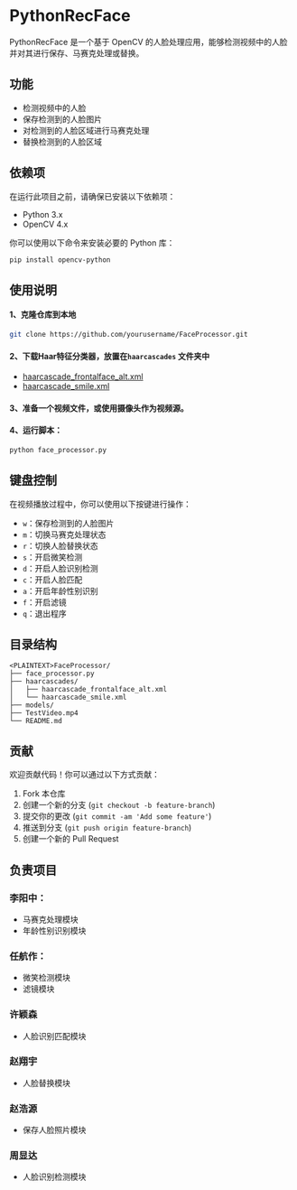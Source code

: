 # PythonRecFace
PythonRecFace 是一个基于 OpenCV 的人脸处理应用，能够检测视频中的人脸并对其进行保存、马赛克处理或替换。

## 功能

- 检测视频中的人脸
- 保存检测到的人脸图片
- 对检测到的人脸区域进行马赛克处理
- 替换检测到的人脸区域

## 依赖项

在运行此项目之前，请确保已安装以下依赖项：

- Python 3.x
- OpenCV 4.x

你可以使用以下命令来安装必要的 Python 库：

```bash
pip install opencv-python
```



## 使用说明

#### 1、克隆仓库到本地

```bash
git clone https://github.com/yourusername/FaceProcessor.git
```



#### 2、下载Haar特征分类器，放置在`haarcascades` 文件夹中

- [haarcascade_frontalface_alt.xml](https://github.com/opencv/opencv/blob/master/data/haarcascades/haarcascade_frontalface_alt.xml)
- [haarcascade_smile.xml](https://github.com/opencv/opencv/blob/master/data/haarcascades/haarcascade_smile.xml)

#### 3、准备一个视频文件，或使用摄像头作为视频源。

#### 4、运行脚本：

```bash
python face_processor.py
```



## 键盘控制

在视频播放过程中，你可以使用以下按键进行操作：

- `w`：保存检测到的人脸图片
- `m`：切换马赛克处理状态
- `r`：切换人脸替换状态
- `s`：开启微笑检测
- `d`：开启人脸识别检测
- `c`：开启人脸匹配
- `a`：开启年龄性别识别
- `f`：开启滤镜
- `q`：退出程序

## 目录结构

```
<PLAINTEXT>FaceProcessor/
├── face_processor.py
├── haarcascades/
│   ├── haarcascade_frontalface_alt.xml
│   └── haarcascade_smile.xml
├── models/
├── TestVideo.mp4
└── README.md
```

## 贡献

欢迎贡献代码！你可以通过以下方式贡献：

1. Fork 本仓库
2. 创建一个新的分支 (`git checkout -b feature-branch`)
3. 提交你的更改 (`git commit -am 'Add some feature'`)
4. 推送到分支 (`git push origin feature-branch`)
5. 创建一个新的 Pull Request



## 负责项目

### 李阳中：

- 马赛克处理模块
- 年龄性别识别模块

### 任航作：

- 微笑检测模块
- 滤镜模块

### 许颖森

- 人脸识别匹配模块

### 赵翔宇

- 人脸替换模块

### 赵浩源

- 保存人脸照片模块

### 周显达

- 人脸识别检测模块



